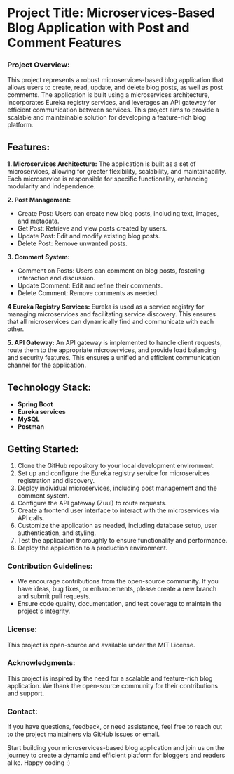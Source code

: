 
# Project Title: Microservices-Based Blog Application with Post and Comment Features

### Project Overview:
This project represents a robust microservices-based blog application that allows users to create, read, update, and delete blog posts, as well as post comments. The application is built using a microservices architecture, incorporates Eureka registry services, and leverages an API gateway for efficient communication between services. This project aims to provide a scalable and maintainable solution for developing a feature-rich blog platform.


## Features:
**1. Microservices Architecture:** The application is built as a set of microservices, allowing for greater flexibility, scalability, and maintainability. Each microservice is responsible for specific functionality, enhancing modularity and independence.

**2. Post Management:**
- Create Post: Users can create new blog posts, including text, images, and metadata.
- Get Post: Retrieve and view posts created by users.
- Update Post: Edit and modify existing blog posts.
- Delete Post: Remove unwanted posts.

**3. Comment System:**
- Comment on Posts: Users can comment on blog posts, fostering interaction and discussion.
- Update Comment: Edit and refine their comments.
- Delete Comment: Remove comments as needed.
  
**4 Eureka Registry Services:** Eureka is used as a service registry for managing microservices and facilitating service discovery. This ensures that all microservices can dynamically find and communicate with each other.

**5. API Gateway:** An API gateway is implemented to handle client requests, route them to the appropriate microservices, and provide load balancing and security features. This ensures a unified and efficient communication channel for the application.


## Technology Stack:
- **Spring Boot**
- **Eureka services**
- **MySQL**
- **Postman**


## Getting Started:
1. Clone the GitHub repository to your local development environment.
2. Set up and configure the Eureka registry service for microservices registration and discovery.
3. Deploy individual microservices, including post management and the comment system.
4. Configure the API gateway (Zuul) to route requests.
5. Create a frontend user interface to interact with the microservices via API calls.
6. Customize the application as needed, including database setup, user authentication, and styling.
7. Test the application thoroughly to ensure functionality and performance.
8. Deploy the application to a production environment.


### Contribution Guidelines:
- We encourage contributions from the open-source community. If you have ideas, bug fixes, or enhancements, please create a new branch and submit pull requests.
- Ensure code quality, documentation, and test coverage to maintain the project's integrity.

### License:
This project is open-source and available under the MIT License.

### Acknowledgments:
This project is inspired by the need for a scalable and feature-rich blog application. We thank the open-source community for their contributions and support.

### Contact:
If you have questions, feedback, or need assistance, feel free to reach out to the project maintainers via GitHub issues or email.

Start building your microservices-based blog application and join us on the journey to create a dynamic and efficient platform for bloggers and readers alike. Happy coding :)
